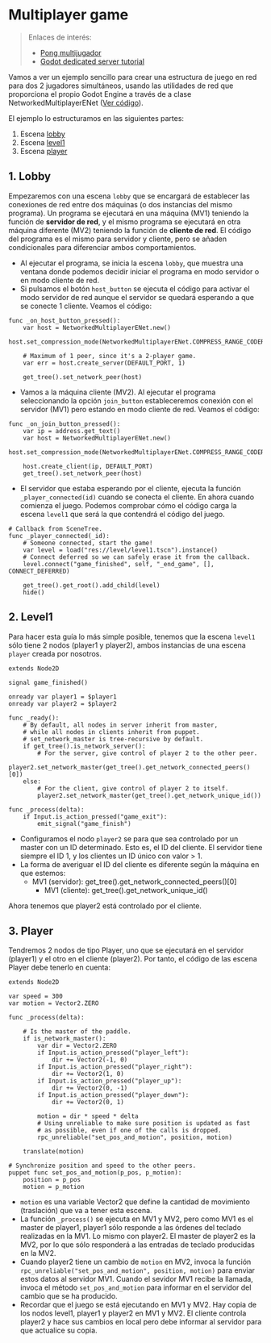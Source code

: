 
# Multiplayer game

> Enlaces de interés:
> * [Pong multijugador](
https://github.com/godotengine/godot-demo-projects/tree/master/networking/multiplayer_pong/)
> * [Godot dedicated server tutorial](https://mrminimal.gitlab.io/2018/07/26/godot-dedicated-server-tutorial.html)

Vamos a ver un ejemplo sencillo para crear una estructura de juego en red para dos 2 jugadores simultáneos, usando las utilidades de red que proporciona el propio Godot Engine a través de a clase NetworkedMultiplayerENet ([Ver código](../../demos/multiplayer)).

El ejemplo lo estructuramos en las siguientes partes:
1. Escena [lobby](#lobby)
2. Escena [level1](#level1)
3. Escena [player](#player)

## 1. Lobby

Empezaremos con una escena `lobby` que se encargará de establecer las conexiones de red entre dos máquinas (o dos instancias del mismo programa). Un programa se ejecutará en una máquina (MV1) teniendo la función de **servidor de red**, y el mismo programa se ejecutará en otra máquina diferente (MV2) teniendo la función de **cliente de red**. El código del programa es el mismo para servidor y cliente, pero se añaden condicionales para diferenciar ambos comportamientos.

* Al ejecutar el programa, se inicia la escena `lobby`, que muestra una ventana donde podemos decidir iniciar el programa en modo servidor o en modo cliente de red.
* Si pulsamos el botón `host_button` se ejecuta el código para activar el modo servidor de red aunque el servidor se quedará esperando a que se conecte 1 cliente. Veamos el código:

```
func _on_host_button_pressed():
	var host = NetworkedMultiplayerENet.new()
	host.set_compression_mode(NetworkedMultiplayerENet.COMPRESS_RANGE_CODER)

	# Maximum of 1 peer, since it's a 2-player game.
	var err = host.create_server(DEFAULT_PORT, 1)

	get_tree().set_network_peer(host)
```

* Vamos a la máquina cliente (MV2). Al ejecutar el programa seleccionando la opción `join_button` estableceremos conexión con el servidor (MV1) pero estando en modo cliente de red. Veamos el código:

```
func _on_join_button_pressed():
	var ip = address.get_text()
	var host = NetworkedMultiplayerENet.new()
	host.set_compression_mode(NetworkedMultiplayerENet.COMPRESS_RANGE_CODER)

	host.create_client(ip, DEFAULT_PORT)
	get_tree().set_network_peer(host)
```

* El servidor que estaba esperando por el cliente, ejecuta la función `_player_connected(id)` cuando se conecta el cliente. En ahora cuando comienza el juego. Podemos comprobar cómo el código carga la escena `level1` que será la que contendrá el código del juego.

```
# Callback from SceneTree.
func _player_connected(_id):
	# Someone connected, start the game!
	var level = load("res://level/level1.tscn").instance()
	# Connect deferred so we can safely erase it from the callback.
	level.connect("game_finished", self, "_end_game", [], CONNECT_DEFERRED)

	get_tree().get_root().add_child(level)
	hide()
```

## 2. Level1

Para hacer esta guía lo más simple posible, tenemos que la escena `level1` sólo tiene 2 nodos (player1 y player2), ambos instancias de una escena `player` creada por nosotros.

```
extends Node2D

signal game_finished()

onready var player1 = $player1
onready var player2 = $player2

func _ready():
	# By default, all nodes in server inherit from master,
	# while all nodes in clients inherit from puppet.
	# set_network_master is tree-recursive by default.
	if get_tree().is_network_server():
		# For the server, give control of player 2 to the other peer.
		player2.set_network_master(get_tree().get_network_connected_peers()[0])
	else:
		# For the client, give control of player 2 to itself.
		player2.set_network_master(get_tree().get_network_unique_id())

func _process(delta):
	if Input.is_action_pressed("game_exit"):
		emit_signal("game_finish")
```

* Configuramos el nodo `player2` se para que sea controlado por un master con un ID determinado. Esto es, el ID del cliente. El servidor tiene siempre el ID 1, y los clientes un ID único con valor > 1.
* La forma de averiguar el ID del cliente es diferente según la máquina en que estemos:
    * MV1 (servidor): get_tree().get_network_connected_peers()[0]
		* MV1 (cliente): get_tree().get_network_unique_id()

Ahora tenemos que player2 está controlado por el cliente.

## 3. Player

Tendremos 2 nodos de tipo Player, uno que se ejecutará en el servidor (player1) y el otro en el cliente (player2). Por tanto, el código de las escena Player debe tenerlo en cuenta:

```
extends Node2D

var speed = 300
var motion = Vector2.ZERO

func _process(delta):

	# Is the master of the paddle.
	if is_network_master():
		var dir = Vector2.ZERO
		if Input.is_action_pressed("player_left"):
			dir += Vector2(-1, 0)
		if Input.is_action_pressed("player_right"):
			dir += Vector2(1, 0)
		if Input.is_action_pressed("player_up"):
			dir += Vector2(0, -1)
		if Input.is_action_pressed("player_down"):
			dir += Vector2(0, 1)

		motion = dir * speed * delta
		# Using unreliable to make sure position is updated as fast
		# as possible, even if one of the calls is dropped.
		rpc_unreliable("set_pos_and_motion", position, motion)

	translate(motion)

# Synchronize position and speed to the other peers.
puppet func set_pos_and_motion(p_pos, p_motion):
	position = p_pos
	motion = p_motion
```

* `motion` es una variable Vector2 que define la cantidad de movimiento (traslación) que va a tener esta escena.
* La función `_process()` se ejecuta en MV1 y MV2, pero como MV1 es el master de player1, player1 sólo responde a las órdenes del teclado realizadas en la MV1. Lo mismo con player2. El master de player2 es la MV2, por lo que sólo responderá a las entradas de teclado producidas en la MV2.
* Cuando player2 tiene un cambio de `motion` en MV2, invoca la función `rpc_unreliable("set_pos_and_motion", position, motion)` para enviar estos datos al servidor MV1. Cuando el sevidor MV1 recibe la llamada, invoca el método `set_pos_and_motion` para informar en el servidor del cambio que se ha producido.
* Recordar que el juego se está ejecutando en MV1 y MV2. Hay copia de los nodos level1, player1 y player2 en MV1 y MV2. El cliente controla player2 y hace sus cambios en local pero debe informar al servidor para que actualice su copia.
